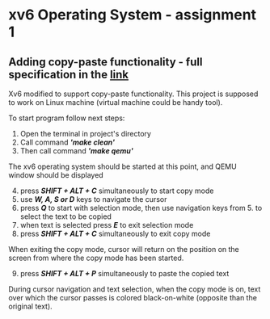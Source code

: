 # xv6 Operating System - assignment 1
## Adding copy-paste functionality - full specification in the [link](https://drive.google.com/drive/u/2/folders/1JUCaBy4ctjTKPeo5Uaq3t7NCrKcvzL-b)

Xv6 modified to support copy-paste functionality. This project is supposed to work on Linux machine (virtual machine could be handy tool).

To start program follow next steps:

1. Open the terminal in project's directory
2. Call command ***'make clean'***
3. Then call command ***'make qemu'***

The xv6 operating system should be started at this point, and QEMU window should be displayed

4. press ***SHIFT + ALT + C*** simultaneously to start copy mode
5. use ***W, A, S or D*** keys to navigate the cursor
6. press ***Q*** to start with selection mode, then use navigation keys from 5. to select the text to be copied
7. when text is selected press ***E*** to exit selection mode
8. press ***SHIFT + ALT + C*** simultaneously to exit copy mode

When exiting the copy mode, cursor will return on the position on the screen from where the copy mode has been started.

9. press ***SHIFT + ALT + P*** simultaneously to paste the copied text

During cursor navigation and text selection, when the copy mode is on, text over which the cursor passes is colored black-on-white (opposite than the original text).